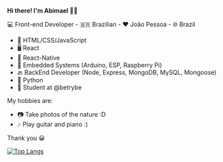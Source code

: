 **Hi there! I'm Abimael 🙋🏽**

💻 Front-end Developer - 🇧🇷 Brazilian - ❤️ João Pessoa - 🌐 Brazil

- 🍵 HTML/CSS/JavaScript
- 🖥️ React
- 📲 React-Native
- 🤖 Embedded Systems (Arduino, ESP, Raspberry Pi)
- 🔙 BackEnd Developer (Node, Express, MongoDB, MySQL, Mongoose)
- 🐍 Python
- 🎒 Student at @betrybe

My hobbies are:

- 📷 Take photos of the nature :D
- 🎶 Play guitar and piano :)

Thank you 😀

[![Top Langs](https://github-readme-stats.vercel.app/api/top-langs/?username=anuraghazra&layout=compact)](https://github.com/anuraghazra/github-readme-stats)
